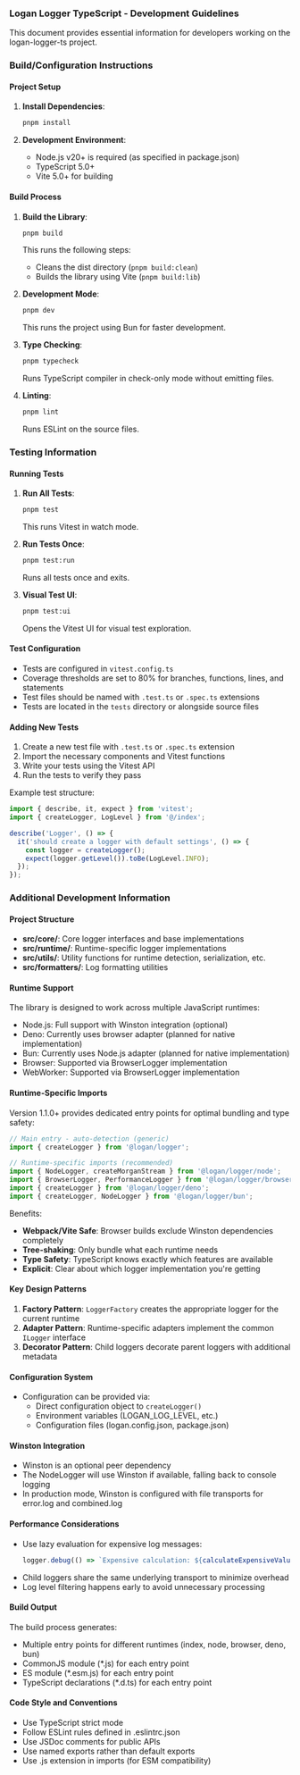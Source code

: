 ### Logan Logger TypeScript - Development Guidelines

This document provides essential information for developers working on the logan-logger-ts project.

### Build/Configuration Instructions

#### Project Setup

1. **Install Dependencies**:
   ```bash
   pnpm install
   ```

2. **Development Environment**:
    - Node.js v20+ is required (as specified in package.json)
    - TypeScript 5.0+
    - Vite 5.0+ for building

#### Build Process

1. **Build the Library**:
   ```bash
   pnpm build
   ```
   This runs the following steps:
    - Cleans the dist directory (`pnpm build:clean`)
    - Builds the library using Vite (`pnpm build:lib`)

2. **Development Mode**:
   ```bash
   pnpm dev
   ```
   This runs the project using Bun for faster development.

3. **Type Checking**:
   ```bash
   pnpm typecheck
   ```
   Runs TypeScript compiler in check-only mode without emitting files.

4. **Linting**:
   ```bash
   pnpm lint
   ```
   Runs ESLint on the source files.

### Testing Information

#### Running Tests

1. **Run All Tests**:
   ```bash
   pnpm test
   ```
   This runs Vitest in watch mode.

2. **Run Tests Once**:
   ```bash
   pnpm test:run
   ```
   Runs all tests once and exits.

3. **Visual Test UI**:
   ```bash
   pnpm test:ui
   ```
   Opens the Vitest UI for visual test exploration.

#### Test Configuration

- Tests are configured in `vitest.config.ts`
- Coverage thresholds are set to 80% for branches, functions, lines, and statements
- Test files should be named with `.test.ts` or `.spec.ts` extensions
- Tests are located in the `tests` directory or alongside source files

#### Adding New Tests

1. Create a new test file with `.test.ts` or `.spec.ts` extension
2. Import the necessary components and Vitest functions
3. Write your tests using the Vitest API
4. Run the tests to verify they pass

Example test structure:
```typescript
import { describe, it, expect } from 'vitest';
import { createLogger, LogLevel } from '@/index';

describe('Logger', () => {
  it('should create a logger with default settings', () => {
    const logger = createLogger();
    expect(logger.getLevel()).toBe(LogLevel.INFO);
  });
});
```

### Additional Development Information

#### Project Structure

- **src/core/**: Core logger interfaces and base implementations
- **src/runtime/**: Runtime-specific logger implementations
- **src/utils/**: Utility functions for runtime detection, serialization, etc.
- **src/formatters/**: Log formatting utilities

#### Runtime Support

The library is designed to work across multiple JavaScript runtimes:
- Node.js: Full support with Winston integration (optional)
- Deno: Currently uses browser adapter (planned for native implementation)
- Bun: Currently uses Node.js adapter (planned for native implementation)
- Browser: Supported via BrowserLogger implementation
- WebWorker: Supported via BrowserLogger implementation

#### Runtime-Specific Imports

Version 1.1.0+ provides dedicated entry points for optimal bundling and type safety:

```typescript
// Main entry - auto-detection (generic)
import { createLogger } from '@logan/logger';

// Runtime-specific imports (recommended)
import { NodeLogger, createMorganStream } from '@logan/logger/node';     // Node.js + Winston
import { BrowserLogger, PerformanceLogger } from '@logan/logger/browser'; // Browser-optimized
import { createLogger } from '@logan/logger/deno';                        // Deno-optimized  
import { createLogger, NodeLogger } from '@logan/logger/bun';             // Bun-optimized
```

Benefits:
- **Webpack/Vite Safe**: Browser builds exclude Winston dependencies completely
- **Tree-shaking**: Only bundle what each runtime needs
- **Type Safety**: TypeScript knows exactly which features are available
- **Explicit**: Clear about which logger implementation you're getting

#### Key Design Patterns

1. **Factory Pattern**: `LoggerFactory` creates the appropriate logger for the current runtime
2. **Adapter Pattern**: Runtime-specific adapters implement the common `ILogger` interface
3. **Decorator Pattern**: Child loggers decorate parent loggers with additional metadata

#### Configuration System

- Configuration can be provided via:
    - Direct configuration object to `createLogger()`
    - Environment variables (LOGAN_LOG_LEVEL, etc.)
    - Configuration files (logan.config.json, package.json)

#### Winston Integration

- Winston is an optional peer dependency
- The NodeLogger will use Winston if available, falling back to console logging
- In production mode, Winston is configured with file transports for error.log and combined.log

#### Performance Considerations

- Use lazy evaluation for expensive log messages:
  ```typescript
  logger.debug(() => `Expensive calculation: ${calculateExpensiveValue()}`);
  ```
- Child loggers share the same underlying transport to minimize overhead
- Log level filtering happens early to avoid unnecessary processing

#### Build Output

The build process generates:
- Multiple entry points for different runtimes (index, node, browser, deno, bun)
- CommonJS module (*.js) for each entry point
- ES module (*.esm.js) for each entry point
- TypeScript declarations (*.d.ts) for each entry point

#### Code Style and Conventions

- Use TypeScript strict mode
- Follow ESLint rules defined in .eslintrc.json
- Use JSDoc comments for public APIs
- Use named exports rather than default exports
- Use .js extension in imports (for ESM compatibility)